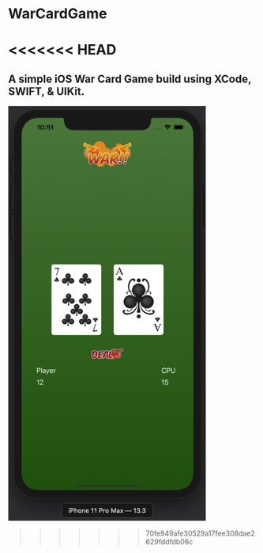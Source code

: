 # WarCardGame

<<<<<<< HEAD
=======
## A simple iOS War Card Game build using XCode, SWIFT, & UIKit.

![](War%20Card%20Game%20Screenshot.png)
>>>>>>> 70fe949afe30529a17fee308dae2629fddfdb06c
